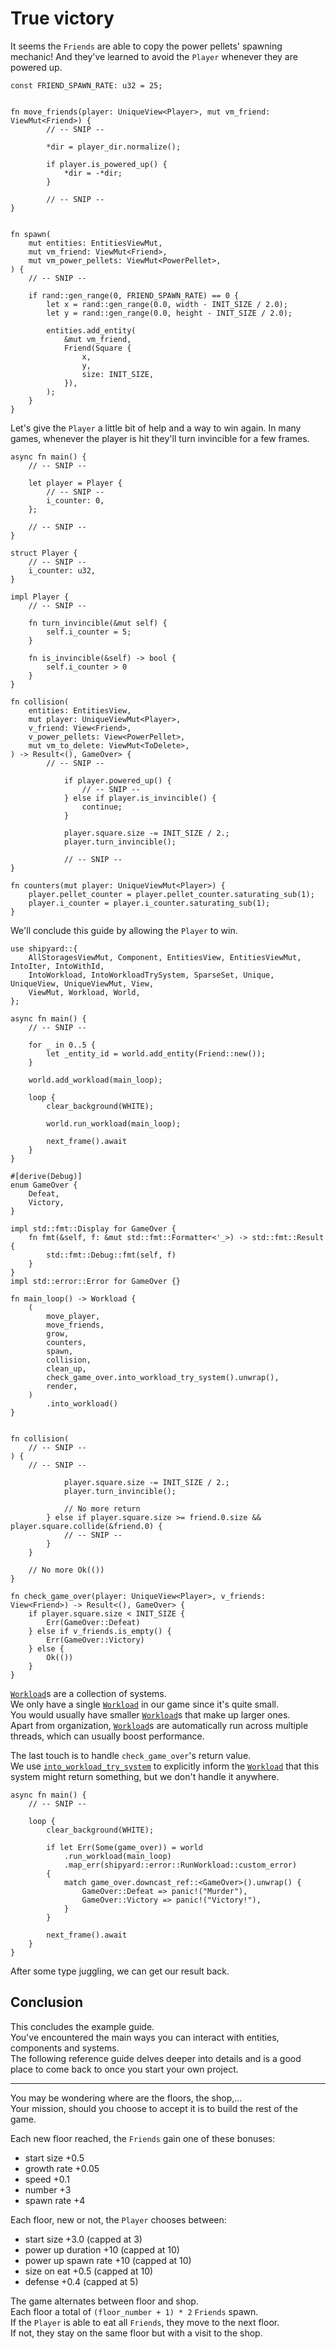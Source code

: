 # True victory

It seems the `Friends` are able to copy the power pellets' spawning mechanic!
And they've learned to avoid the `Player` whenever they are powered up.

```rust,noplaypen
const FRIEND_SPAWN_RATE: u32 = 25;


fn move_friends(player: UniqueView<Player>, mut vm_friend: ViewMut<Friend>) {
        // -- SNIP --

        *dir = player_dir.normalize();

        if player.is_powered_up() {
            *dir = -*dir;
        }

        // -- SNIP --
}


fn spawn(
    mut entities: EntitiesViewMut,
    mut vm_friend: ViewMut<Friend>,
    mut vm_power_pellets: ViewMut<PowerPellet>,
) {
    // -- SNIP --

    if rand::gen_range(0, FRIEND_SPAWN_RATE) == 0 {
        let x = rand::gen_range(0.0, width - INIT_SIZE / 2.0);
        let y = rand::gen_range(0.0, height - INIT_SIZE / 2.0);

        entities.add_entity(
            &mut vm_friend,
            Friend(Square {
                x,
                y,
                size: INIT_SIZE,
            }),
        );
    }
}
```

Let's give the `Player` a little bit of help and a way to win again.
In many games, whenever the player is hit they'll turn invincible for a few frames.

```rust,noplaypen
async fn main() {
    // -- SNIP --

    let player = Player {
        // -- SNIP --
        i_counter: 0,
    };

    // -- SNIP --
}

struct Player {
    // -- SNIP --
    i_counter: u32,
}

impl Player {
    // -- SNIP --

    fn turn_invincible(&mut self) {
        self.i_counter = 5;
    }

    fn is_invincible(&self) -> bool {
        self.i_counter > 0
    }
}

fn collision(
    entities: EntitiesView,
    mut player: UniqueViewMut<Player>,
    v_friend: View<Friend>,
    v_power_pellets: View<PowerPellet>,
    mut vm_to_delete: ViewMut<ToDelete>,
) -> Result<(), GameOver> {
        // -- SNIP --

            if player.powered_up() {
                // -- SNIP --
            } else if player.is_invincible() {
                continue;
            }

            player.square.size -= INIT_SIZE / 2.;
            player.turn_invincible();

            // -- SNIP --
}

fn counters(mut player: UniqueViewMut<Player>) {
    player.pellet_counter = player.pellet_counter.saturating_sub(1);
    player.i_counter = player.i_counter.saturating_sub(1);
}
```

We'll conclude this guide by allowing the `Player` to win.

```rust,noplaypen
use shipyard::{
    AllStoragesViewMut, Component, EntitiesView, EntitiesViewMut, IntoIter, IntoWithId,
    IntoWorkload, IntoWorkloadTrySystem, SparseSet, Unique, UniqueView, UniqueViewMut, View,
    ViewMut, Workload, World,
};

async fn main() {
    // -- SNIP --

    for _ in 0..5 {
        let _entity_id = world.add_entity(Friend::new());
    }

    world.add_workload(main_loop);

    loop {
        clear_background(WHITE);

        world.run_workload(main_loop);

        next_frame().await
    }
}

#[derive(Debug)]
enum GameOver {
    Defeat,
    Victory,
}

impl std::fmt::Display for GameOver {
    fn fmt(&self, f: &mut std::fmt::Formatter<'_>) -> std::fmt::Result {
        std::fmt::Debug::fmt(self, f)
    }
}
impl std::error::Error for GameOver {}

fn main_loop() -> Workload {
    (
        move_player,
        move_friends,
        grow,
        counters,
        spawn,
        collision,
        clean_up,
        check_game_over.into_workload_try_system().unwrap(),
        render,
    )
        .into_workload()
}


fn collision(
    // -- SNIP --
) {
    // -- SNIP --

            player.square.size -= INIT_SIZE / 2.;
            player.turn_invincible();

            // No more return
        } else if player.square.size >= friend.0.size && player.square.collide(&friend.0) {
            // -- SNIP --
        }
    }

    // No more Ok(())
}

fn check_game_over(player: UniqueView<Player>, v_friends: View<Friend>) -> Result<(), GameOver> {
    if player.square.size < INIT_SIZE {
        Err(GameOver::Defeat)
    } else if v_friends.is_empty() {
        Err(GameOver::Victory)
    } else {
        Ok(())
    }
}
```

[`Workload`](https://docs.rs/shipyard/0.9/shipyard/struct.Workload.html)s are a collection of systems.\
We only have a single [`Workload`](https://docs.rs/shipyard/0.9/shipyard/struct.Workload.html) in our game since it's quite small.\
You would usually have smaller [`Workload`](https://docs.rs/shipyard/0.9/shipyard/struct.Workload.html)s that make up larger ones.\
Apart from organization, [`Workload`](https://docs.rs/shipyard/0.9/shipyard/struct.Workload.html)s are automatically run across multiple threads, which can usually boost performance.

The last touch is to handle `check_game_over`'s return value.\
We use [`into_workload_try_system`](https://docs.rs/shipyard/0.9/shipyard/trait.IntoWorkloadTrySystem.html#tymethod.into_workload_try_system) to explicitly inform the [`Workload`](https://docs.rs/shipyard/0.9/shipyard/struct.Workload.html) that this system might return something, but we don't handle it anywhere.

```rust,noplaypen
async fn main() {
    // -- SNIP --

    loop {
        clear_background(WHITE);

        if let Err(Some(game_over)) = world
            .run_workload(main_loop)
            .map_err(shipyard::error::RunWorkload::custom_error)
        {
            match game_over.downcast_ref::<GameOver>().unwrap() {
                GameOver::Defeat => panic!("Murder"),
                GameOver::Victory => panic!("Victory!"),
            }
        }

        next_frame().await
    }
}
```

After some type juggling, we can get our result back.

## Conclusion

This concludes the example guide.\
You've encountered the main ways you can interact with entities, components and systems.\
The following reference guide delves deeper into details and is a good place to come back to once you start your own project.

---

You may be wondering where are the floors, the shop,...\
Your mission, should you choose to accept it is to build the rest of the game.

Each new floor reached, the `Friends` gain one of these bonuses:
- start size +0.5
- growth rate +0.05
- speed +0.1
- number +3
- spawn rate +4

Each floor, new or not, the `Player` chooses between:
- start size +3.0 (capped at 3)
- power up duration +10 (capped at 10)
- power up spawn rate +10 (capped at 10)
- size on eat +0.5 (capped at 10)
- defense +0.4 (capped at 5)

The game alternates between floor and shop.\
Each floor a total of `(floor_number + 1) * 2` `Friends` spawn.\
If the `Player` is able to eat all `Friends`, they move to the next floor.\
If not, they stay on the same floor but with a visit to the shop.